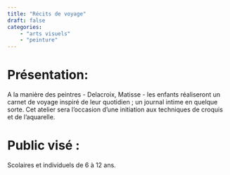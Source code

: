 ```yaml
---
title: "Récits de voyage"
draft: false
categories:
    - "arts visuels"
    - "peinture"
---
```


# Présentation: 

A la manière des peintres - Delacroix, Matisse - les enfants réaliseront un carnet de voyage inspiré de leur quotidien ; un journal intime en quelque sorte. Cet atelier sera l’occasion d’une initiation aux techniques de croquis et de l’aquarelle.

# Public visé :

Scolaires et individuels de 6 à 12 ans.
